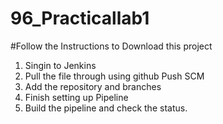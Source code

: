 # 96_Practicallab1

#Follow the Instructions to Download this project
1) Singin to Jenkins
2) Pull the file through using github Push SCM
3) Add the repository and branches
4) Finish setting up Pipeline
5) Build the pipeline and check the status.
